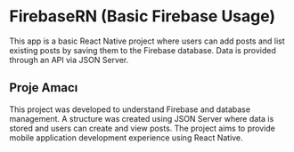 # FirebaseRN (Basic Firebase Usage)

This app is a basic React Native project where users can add posts and list existing posts by saving them to the Firebase database. Data is provided through an API via JSON Server.

## Proje Amacı

This project was developed to understand Firebase and database management. A structure was created using JSON Server where data is stored and users can create and view posts. The project aims to provide mobile application development experience using React Native.
